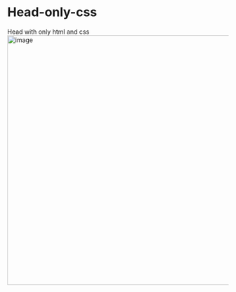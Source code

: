 # Head-only-css
Head with only html and css
<br>
<img width="569" alt="image" src="https://user-images.githubusercontent.com/94784266/177335774-b3a77868-4cb7-44a1-b6ac-997c8f44b335.png">
